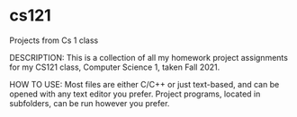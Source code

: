 # cs121
Projects from Cs 1 class

DESCRIPTION: This is a collection of all my homework project assignments for my CS121 class, Computer Science 1, taken Fall 2021.

HOW TO USE: Most files are either C/C++ or just text-based, and can be opened with any text editor you prefer. Project programs, located in subfolders, can be run however you prefer.
